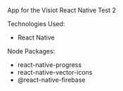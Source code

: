 App for the Visiot React Native Test 2

Technologies Used:
 - React Native

Node Packages: 
 - react-native-progress
 - react-native-vector-icons
 - @react-native-firebase
